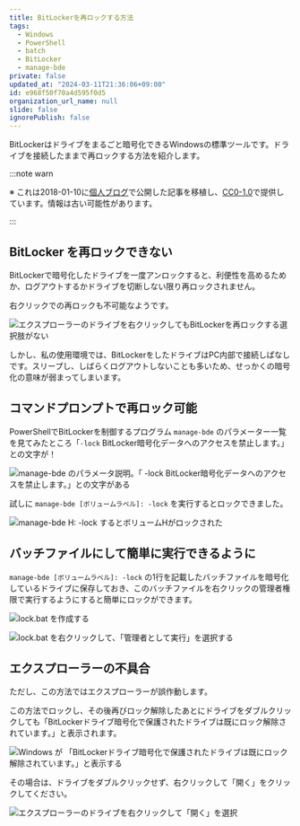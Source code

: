 ```yaml
---
title: BitLockerを再ロックする方法
tags:
  - Windows
  - PowerShell
  - batch
  - BitLocker
  - manage-bde
private: false
updated_at: "2024-03-11T21:36:06+09:00"
id: e968f50f70a4d595f0d5
organization_url_name: null
slide: false
ignorePublish: false
---
```


BitLockerはドライブをまるごと暗号化できるWindowsの標準ツールです。ドライブを接続したままで再ロックする方法を紹介します。

:::note warn

※ これは2018-01-10に[個人ブログ](https://bicstone.me)で公開した記事を移植し、[CC0-1.0](https://creativecommons.org/publicdomain/zero/1.0/deed.ja)で提供しています。情報は古い可能性があります。

:::

## BitLocker を再ロックできない

BitLockerで暗号化したドライブを一度アンロックすると、利便性を高めるためか、ログアウトするかドライブを切断しない限り再ロックされません。

右クリックでの再ロックも不可能なようです。

![エクスプローラーのドライブを右クリックしてもBitLockerを再ロックする選択肢がない](https://qiita-image-store.s3.ap-northeast-1.amazonaws.com/0/684999/6a1ea4c0-7ee9-df38-3e60-850c0222f9dd.png)

しかし、私の使用環境では、BitLockerをしたドライブはPC内部で接続しぱなしです。スリープし、しばらくログアウトしないことも多いため、せっかくの暗号化の意味が弱まってしまいます。

## コマンドプロンプトで再ロック可能

PowerShellでBitLockerを制御するプログラム `manage-bde` のパラメーター一覧を見てみたところ「`-lock` BitLocker暗号化データへのアクセスを禁止します。」との文字が！

![manage-bde のパラメータ説明。「 `-lock` BitLocker暗号化データへのアクセスを禁止します。」との文字がある](https://qiita-image-store.s3.ap-northeast-1.amazonaws.com/0/684999/ba219e02-7b0d-75db-cef9-b1fe4ad6cf31.png)

試しに `manage-bde [ボリュームラベル]: -lock` を実行するとロックできました。

![`manage-bde H: -lock` するとボリュームHがロックされた](https://qiita-image-store.s3.ap-northeast-1.amazonaws.com/0/684999/732de46b-80a3-d2cb-93f7-5a53c2bcb90d.png)

## バッチファイルにして簡単に実行できるように

`manage-bde [ボリュームラベル]: -lock` の1行を記載したバッチファイルを暗号化しているドライブに保存しておき、このバッチファイルを右クリックの管理者権限で実行するようにすると簡単にロックができます。

![lock.bat を作成する](https://qiita-image-store.s3.ap-northeast-1.amazonaws.com/0/684999/b73e20be-903d-94ee-b6e1-703b1eb75dcd.png)

![lock.bat を右クリックして、「管理者として実行」を選択する](https://qiita-image-store.s3.ap-northeast-1.amazonaws.com/0/684999/56ec8da0-6f0f-d69a-6640-969d0cc8a026.png)

## エクスプローラーの不具合

ただし、この方法ではエクスプローラーが誤作動します。

この方法でロックし、その後再びロック解除したあとにドライブをダブルクリックしても「BitLockerドライブ暗号化で保護されたドライブは既にロック解除されています。」と表示されます。

![Windows が 「BitLockerドライブ暗号化で保護されたドライブは既にロック解除されています。」と表示する](https://qiita-image-store.s3.ap-northeast-1.amazonaws.com/0/684999/0f0df1dc-3ee1-2e6e-fa15-b37edbd994ca.png)

その場合は、ドライブをダブルクリックせず、右クリックして「開く」をクリックしてください。

![エクスプローラーのドライブを右クリックして「開く」を選択](https://qiita-image-store.s3.ap-northeast-1.amazonaws.com/0/684999/d5777946-49fa-fb47-b03f-f45d913db0dd.png)
